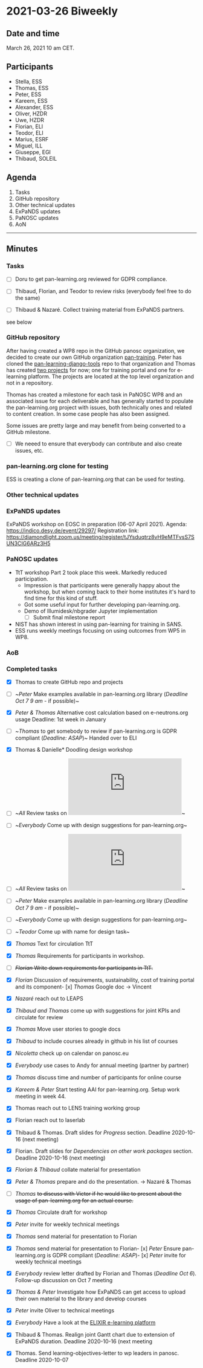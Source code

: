 

# 2021-03-26 Biweekly

## Date and time
March 26, 2021 10 am CET.

## Participants
* Stella, ESS
* Thomas, ESS
* Peter, ESS
* Kareem, ESS
* Alexander, ESS
* Oliver, HZDR
* Uwe, HZDR
* Florian, ELI
* Teodor, ELI
* Marius, ESRF
* Miguel, ILL
* Giuseppe, EGI
* Thibaud, SOLEIL


## Agenda
1. Tasks
1. GitHub repository
1. Other technical updates
1. ExPaNDS updates
1. PaNOSC updates
1. AoN

***

## Minutes

### Tasks

- [ ] Doru to get pan-learning.org reviewed for GDPR compliance.


- [ ] Thibaud, Florian, and Teodor to review risks (everybody feel free to do the same)


- [ ] Thibaud & Nazaré. Collect training material from ExPaNDS partners. 


see below
 
### GitHub repository

After having created a WP8 repo in the GitHub panosc organization, 
we decided to create our own GitHub organization [pan-training](https://github.com/pan-training). 
Peter has cloned the [pan-learning-django-tools](https://github.com/pan-training/pan-learning-djangotools) 
repo to that organization and Thomas has created [two projects](https://github.com/orgs/pan-training/projects) 
for now; one for training portal and one for e-learning platform. The projects are located at the top level 
organization and not in a repository. 

Thomas has created a milestone for each task in PaNOSC WP8 and an associated issue for each deliverable and has 
generally started to populate the pan-learning.org project with issues, both technically ones and related to 
content creation. In some case people has also been assigned. 

Some issues are pretty large and may benefit from being converted to a GitHub milestone. 

- [ ] We neeed to ensure that everybody can contribute and also create issues, etc. 


### pan-learning.org clone for testing
ESS is creating a clone of pan-learning.org that can be used for testing. 

### Other technical updates


### ExPaNDS updates
ExPaNDS workshop on EOSC in preparation (06-07 April 2021).
Agenda: https://indico.desy.de/event/29297/
Registration link: https://diamondlight.zoom.us/meeting/register/tJYsduqtrz8vH9eMTFvsS7SUN3CIG6ARz3H5

### PaNOSC updates

* TtT workshop Part 2 took place this week. Markedly reduced participation. 
   - Impression is that participants were generally happy about the workshop, but when coming back to their home institutes it's hard to find time for this kind of stuff. 
   - Got some useful input for further developing pan-learning.org. 
   - Demo of Illumidesk/nbgrader Jupyter implementation
      - [ ] Submit final milestone report 
* NIST has shown interest in using pan-learning for training in SANS. 
* ESS runs weekly meetings focusing on using outcomes from WP5 in WP8.


### AoB


### Completed tasks
- [x] Thomas to create GitHub repo and projects 
- [ ] ~*Peter* Make examples available in pan-learning.org library (*Deadline Oct 7 9 am* - if possible)~
- [x] *Peter & Thomas* Alternative cost calculation based on e-neutrons.org usage  Deadline: 1st week in January 
- [ ] ~*Thomas* to get somebody to review if pan-learning.org is GDPR compliant (*Deadline: ASAP*)~ Handed over to ELI
- [x] Thomas & Danielle* Doodling design workshop
- [ ] ~*All* Review tasks on ![mind map](https://github.com/panosc-eu/panosc/blob/master/Work%20Packages/WP8%20User%20Training/MeetingMinutes/snippets/Requirements.pdf)~
- [ ] ~*Everybody* Come up with design suggestions for pan-learning.org~ 
- [ ] ~*All* Review tasks on ![mind map](https://github.com/panosc-eu/panosc/blob/master/Work%20Packages/WP8%20User%20Training/MeetingMinutes/snippets/Requirements.pdf)~
- [ ] ~*Peter* Make examples available in pan-learning.org library (*Deadline Oct 7 9 am* - if possible)~
- [ ] ~*Everybody* Come up with design suggestions for pan-learning.org~
- [ ] ~*Teodor* Come up with name for design task~
- [x] *Thomas* Text for circulation TtT
- [x] *Thomas* Requirements for participants in workshop.
- [ ] ~~*Florian* Write down requirements for participants in TtT.~~
- [x] *Florian* Discussion of requirements, sustainability, cost of training portal and its component- [x] *Thomas* Google doc -> Vincent
- [x] *Nazaré* reach out to LEAPS 
- [x] *Thibaud and Thomas* come up with suggestions for joint KPIs and circulate for review
- [x] *Thomas* Move user stories to google docs
- [x] *Thibaud* to include courses already in github in his list of courses
- [x] *Nicoletta* check up on calendar on panosc.eu
- [x] *Everybody* use cases to Andy for annual meeting (partner by partner)
- [x] *Thomas* discuss time and number of participants for online course
- [x] *Kareem & Peter* Start testing AAI for pan-learning.org. Setup work meeting in week 44.
- [x] Thomas reach out to LENS training working group
- [x] Florian reach out to laserlab
- [x] Thibaud & Thomas. Draft slides for *Progress* section. Deadline 2020-10-16 (next meeting)
- [x] Florian. Draft slides for *Dependencies on other work packages* section. Deadline 2020-10-16 (next meeting)
- [x] *Florian & Thibaud* collate material for presentation
- [x] *Peter & Thomas* prepare and do the presentation. -> Nazaré & Thomas
- [ ] *Thomas* ~~to discuss with Victor if he would like to present about the usage of pan-learning.org for an actual course.~~
- [x] *Thomas* Circulate draft for workshop
- [x] *Peter* invite for weekly technical meetings
- [x] *Thomas* send material for presentation to Florian
- [x] *Thomas* send material for presentation to Florian- [x] *Peter* Ensure pan-learning.org is GDPR compliant (*Deadline: ASAP*)- [x] *Peter* invite for weekly technical meetings
- [x] *Everybody* review letter drafted by Florian and Thomas (*Deadline Oct 6*). Follow-up discussion on Oct 7 meeting
- [x] *Thomas & Peter* Investigate how ExPaNDS can get access to upload their own material to the library and develop courses
- [x] *Peter* invite Oliver to technical meetings
- [x] *Everybody* Have a look at the [ELIXIR e-learning platform](https://elixir.mf.uni-lj.si)
- [x] Thibaud & Thomas. Realign joint Gantt chart due to extension of ExPaNDS duration. Deadline 2020-10-16 (next meeting
- [x] Thomas. Send learning-objectives-letter to wp leaders in panosc. Deadline 2020-10-07






